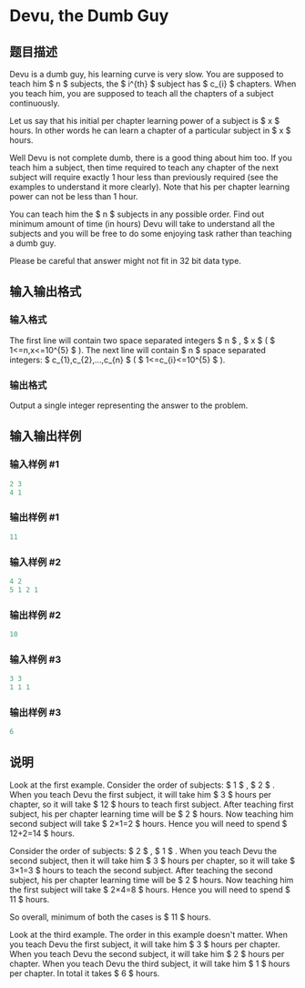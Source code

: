 # Devu, the Dumb Guy

## 题目描述

Devu is a dumb guy, his learning curve is very slow. You are supposed to teach him $ n $ subjects, the $ i^{th} $ subject has $ c_{i} $ chapters. When you teach him, you are supposed to teach all the chapters of a subject continuously.

Let us say that his initial per chapter learning power of a subject is $ x $ hours. In other words he can learn a chapter of a particular subject in $ x $ hours.

Well Devu is not complete dumb, there is a good thing about him too. If you teach him a subject, then time required to teach any chapter of the next subject will require exactly 1 hour less than previously required (see the examples to understand it more clearly). Note that his per chapter learning power can not be less than 1 hour.

You can teach him the $ n $ subjects in any possible order. Find out minimum amount of time (in hours) Devu will take to understand all the subjects and you will be free to do some enjoying task rather than teaching a dumb guy.

Please be careful that answer might not fit in 32 bit data type.

## 输入输出格式

### 输入格式

The first line will contain two space separated integers $ n $ , $ x $ ( $ 1<=n,x<=10^{5} $ ). The next line will contain $ n $ space separated integers: $ c_{1},c_{2},...,c_{n} $ ( $ 1<=c_{i}<=10^{5} $ ).

### 输出格式

Output a single integer representing the answer to the problem.

## 输入输出样例

### 输入样例 #1

```cpp
2 3
4 1

```
### 输出样例 #1

```cpp
11

```
### 输入样例 #2

```cpp
4 2
5 1 2 1

```
### 输出样例 #2

```cpp
10

```
### 输入样例 #3

```cpp
3 3
1 1 1

```
### 输出样例 #3

```cpp
6

```
## 说明

Look at the first example. Consider the order of subjects: $ 1 $ , $ 2 $ . When you teach Devu the first subject, it will take him $ 3 $ hours per chapter, so it will take $ 12 $ hours to teach first subject. After teaching first subject, his per chapter learning time will be $ 2 $ hours. Now teaching him second subject will take $ 2×1=2 $ hours. Hence you will need to spend $ 12+2=14 $ hours.

Consider the order of subjects: $ 2 $ , $ 1 $ . When you teach Devu the second subject, then it will take him $ 3 $ hours per chapter, so it will take $ 3×1=3 $ hours to teach the second subject. After teaching the second subject, his per chapter learning time will be $ 2 $ hours. Now teaching him the first subject will take $ 2×4=8 $ hours. Hence you will need to spend $ 11 $ hours.

So overall, minimum of both the cases is $ 11 $ hours.

Look at the third example. The order in this example doesn't matter. When you teach Devu the first subject, it will take him $ 3 $ hours per chapter. When you teach Devu the second subject, it will take him $ 2 $ hours per chapter. When you teach Devu the third subject, it will take him $ 1 $ hours per chapter. In total it takes $ 6 $ hours.

